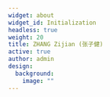 ```yaml
---
widget: about
widget_id: Initialization
headless: true
weight: 20
title: ZHANG Zijian (张子健)
active: true
author: admin
design:
  background:
    image: ""
---
```

